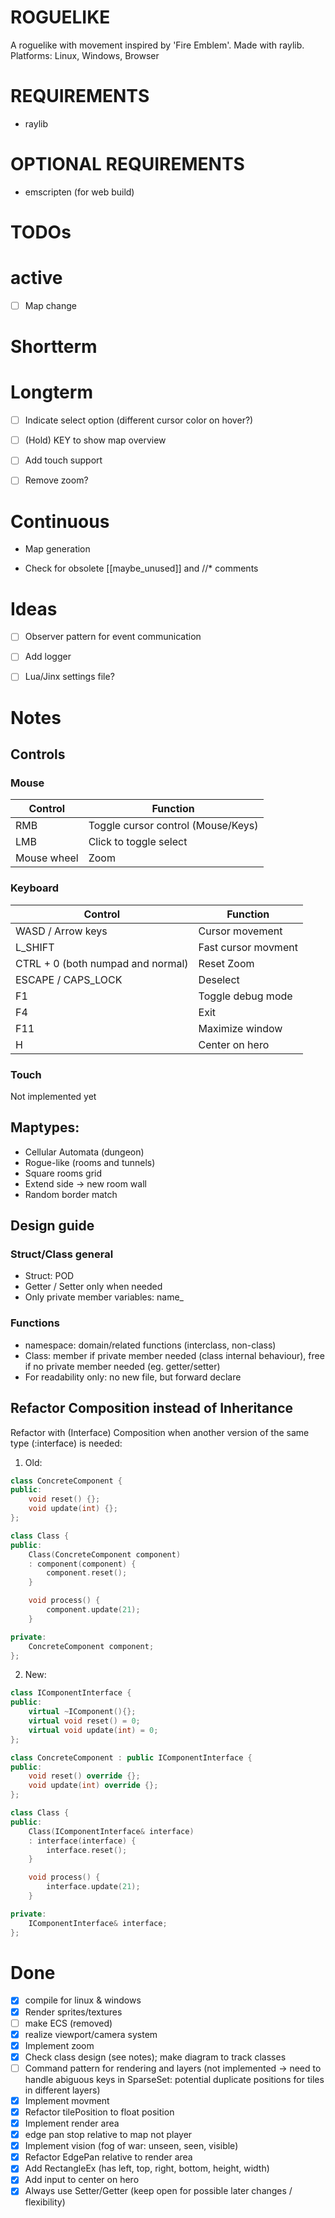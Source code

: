 # ROGUELIKE
A roguelike with movement inspired by 'Fire Emblem'.
Made with raylib.
Platforms: Linux, Windows, Browser

# REQUIREMENTS
- raylib

# OPTIONAL REQUIREMENTS
- emscripten (for web build)

# TODOs
# active
- [ ] Map change


# Shortterm


# Longterm 
- [ ] Indicate select option (different cursor color on hover?)
- [ ] (Hold) KEY to show map overview
- [ ] Add touch support
- [ ] Remove zoom?


# Continuous
- Map generation

- Check for obsolete [[maybe_unused]] and //* comments


# Ideas
- [ ] Observer pattern for event communication
- [ ] Add logger
- [ ] Lua/Jinx settings file?


# Notes

## Controls

### Mouse
| Control     | Function                           |
| ----------- | ---------------------------------- |
| RMB         | Toggle cursor control (Mouse/Keys) |
| LMB         | Click to toggle select             |
| Mouse wheel | Zoom                               |


### Keyboard
| Control                           | Function            |
| --------------------------------- | ------------------- |
| WASD / Arrow keys                 | Cursor movement     |
| L_SHIFT                           | Fast cursor movment |
| CTRL + 0 (both numpad and normal) | Reset Zoom          |
| ESCAPE / CAPS_LOCK                | Deselect            |
| F1                                | Toggle debug mode   |
| F4                                | Exit                |
| F11                               | Maximize window     |
| H                                 | Center on hero      |


### Touch
Not implemented yet

## Maptypes:
- Cellular Automata (dungeon)
- Rogue-like (rooms and tunnels)
- Square rooms grid
- Extend side -> new room wall
- Random border match

## Design guide
### Struct/Class general
- Struct: POD 
- Getter / Setter only when needed
- Only private member variables: name_

### Functions
- namespace: domain/related functions (interclass, non-class)
- Class: member if private member needed (class internal behaviour), free if no private member needed (eg. getter/setter)
- For readability only: no new file, but forward declare


## Refactor Composition instead of Inheritance
Refactor with (Interface) Composition when another version of the same type (:interface) is needed:

1) Old:
```cpp
class ConcreteComponent {
public:
    void reset() {};
    void update(int) {};
};

class Class {
public:
    Class(ConcreteComponent component)
    : component(component) {
        component.reset();
    }

    void process() {
        component.update(21);
    }

private:
    ConcreteComponent component;
};
```
2) New:
```cpp
class IComponentInterface {
public:
    virtual ~IComponent(){};
    virtual void reset() = 0;
    virtual void update(int) = 0;
};

class ConcreteComponent : public IComponentInterface {
public:
    void reset() override {};
    void update(int) override {};
};

class Class {
public:
    Class(IComponentInterface& interface)
    : interface(interface) {
        interface.reset();
    }

    void process() {
        interface.update(21);
    }

private:
    IComponentInterface& interface;
};
```


# Done
- [x] compile for linux & windows
- [x] Render sprites/textures
- [ ] make ECS (removed)
- [x] realize viewport/camera system
- [x] Implement zoom
- [x] Check class design (see notes); make diagram to track classes
- [ ] Command pattern for rendering and layers (not implemented -> need to handle abiguous keys in SparseSet: potential duplicate positions for tiles in different layers)
- [x] Implement movment
- [x] Refactor tilePosition to float position
- [x] Implement render area
- [x] edge pan stop relative to map not player
- [x] Implement vision (fog of war: unseen, seen, visible)
- [x] Refactor EdgePan relative to render area
- [x] Add RectangleEx (has left, top, right, bottom, height, width)
- [x] Add input to center on hero
- [x] Always use Setter/Getter (keep open for possible later changes / flexibility)